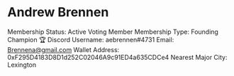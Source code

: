 # Andrew Brennen

Membership Status: Active Voting Member
Membership Type: Founding Champion 🏆 
Discord Username: aebrennen#4731
Email: Brennena@gmail.com
Wallet Address: 0xF295D4183D8D1d252C02046A9c91ED4a635CDCe4
Nearest Major City: Lexington